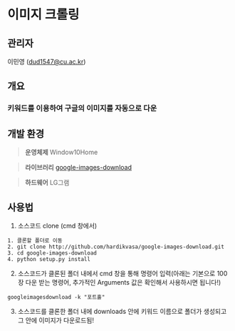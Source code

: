 # 이미지 크롤링

## 관리자

이민영 (dud1547@cu.ac.kr)

## 개요
### 키워드를 이용하여 구글의 이미지를 자동으로 다운

## 개발 환경

> **운영체제**
> Window10Home

> **라이브러리**
>  [google-images-download](https://github.com/hardikvasa/google-images-download)

> **하드웨어**
> LG그램

## 사용법
1. 소스코드 clone (cmd 창에서)
~~~ 
1. 클론할 폴더로 이동
2. git clone http://github.com/hardikvasa/google-images-download.git
3. cd google-images-download
4. python setup.py install
~~~
2. 소스코드가 클론된 폴더 내에서 cmd 창을 통해 명령어 입력(아래는 기본으로 100장 다운 받는 명령어, 추가적인 Arguments 값은 확인해서 사용하시면 됩니다!)
~~~
googleimagesdownload -k "포트홀"
~~~
3. 소스코드를 클론한 폴더 내에 downloads 안에 키워드 이름으로 폴더가 생성되고 그 안에 이미지가 다운로드됨!